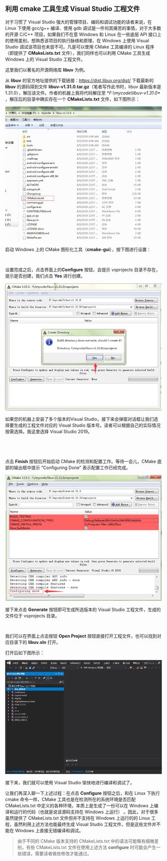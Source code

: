 ## 利用 cmake 工具生成 Visual Studio 工程文件

对于习惯了 Visual Studio 强大的管理项目、编码和调试功能的读者来说，在 Linux 下使用 gcc/g++ 编译、使用 gdb 调试是一件何其痛苦的事情，对于大多数的开源 C/C++ 项目，如果我们不在意 Windows 和 Linux 在一些底层 API 接口上的使用差别，想熟悉该项目的执行脉络和原理，在 Windows 上使用 Visual Studio 调试该项目也未尝不可。凡是可以使用 CMake 工具编译的 Linux 程序（即提供了 **CMakeLists.txt** 文件），我们同样也可以利用 CMake 工具生成 Windows 上的 Visual Studio 工程文件。

这里我们以著名的开源网络库 **libuv** 为例。

从 **libuv** 的官方地址提供的下载链接：https://dist.libuv.org/dist/ 下载最新的 **libuv** 的源码得到文件 **libuv-v1.31.0.tar.gz**（笔者写作此书时，libuv 最新版本是 1.31.0），解压该文件。作者的机器上我将代码解压至 **F:\mycode\libuv-v1.31.0\** ，解压后的目录中确实存在一个 **CMakeLists.txt** 文件，如下图所示：

![img](../imgs/cmake1.png)

启动 Windows 上的 CMake 图形化工具（**cmake-gui**），按下图进行设置：

![img](data:image/gif;base64,iVBORw0KGgoAAAANSUhEUgAAAAEAAAABCAYAAAAfFcSJAAAADUlEQVQImWNgYGBgAAAABQABh6FO1AAAAABJRU5ErkJggg==)

设置完成之后，点击界面上的**Configure** 按钮，会提示 vsprojects 目录不存在，提示是否创建，我们点击 **Yes** 进行创建。

![img](../imgs/cmake2.png)

如果您的机器上安装了多个版本的Visual Studio，接下来会弹窗对话框让我们选择要生成的工程文件对应的 Visual Studio 版本号。读者可以根据自己的实际情况按需选择。我这里选择 Visual Studio 2019。

![img](data:image/gif;base64,iVBORw0KGgoAAAANSUhEUgAAAAEAAAABCAYAAAAfFcSJAAAADUlEQVQImWNgYGBgAAAABQABh6FO1AAAAABJRU5ErkJggg==)

![img](data:image/gif;base64,iVBORw0KGgoAAAANSUhEUgAAAAEAAAABCAYAAAAfFcSJAAAADUlEQVQImWNgYGBgAAAABQABh6FO1AAAAABJRU5ErkJggg==)

点击 **Finish** 按钮后开始启动 CMake 的检测和配置工作。等待一会儿，CMake 底部的输出框中提示 “Configuring Done” 表示配置工作已经完成。



![img](../imgs/cmake3.png)



接下来点击 **Generate** 按钮即可生成所选版本的 Visual Studio 工程文件，生成的文件位于 vsprojects 目录。

![img](data:image/gif;base64,iVBORw0KGgoAAAANSUhEUgAAAAEAAAABCAYAAAAfFcSJAAAADUlEQVQImWNgYGBgAAAABQABh6FO1AAAAABJRU5ErkJggg==)

我们可以在界面上点击按钮 **Open Project** 按钮直接打开工程文件，也可以找到对应目录下的 **libuv.sln** 打开。

打开后如下图所示：

![img](../imgs/cmake4.png)

接下来，我们就可以使用 Visual Studio 愉快地进行编译和调试了。



让我们再深入聊一下上述过程：在点击 **Configure** 按钮之后，和在 Linux 下执行 cmake 命令一样，CMake 工具也是在检测所在的系统环境是否匹配 CMakeLists.txt 中定义的各种环境，本质上是生成了一份可以在 Windows 上编译和运行的代码（也就是说该源码支持在 Windows 上运行） 。因此，对于很多虽然提供了 CMakeLists.txt 文件但并不支持在 Windows 上运行的的 Linux 工程，虽然利用上述方法也能最终生成 Visual Studio 工程文件，但是这些文件并不能在 Windows 上直接无错编译和调试。

> 由于不同的 CMake 版本支持的 CMakeLists.txt 中的语法可能略有细微差别，有些 CMakeLists.txt 文件在使用上述方法 **configure** 时可能会产生一些错误，需要读者做些修改才能通过。
